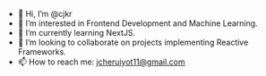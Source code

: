 - 👋 Hi, I’m @cjkr
- 👀 I’m interested in Frontend Development and Machine Learning.
- 🌱 I’m currently learning NextJS.
- 💞️ I’m looking to collaborate on projects implementing Reactive Frameworks.
- 📫 How to reach me:  jcheruiyot11@gmail.com
